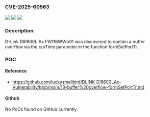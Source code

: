 ### [CVE-2025-60563](https://cve.mitre.org/cgi-bin/cvename.cgi?name=CVE-2025-60563)
![](https://img.shields.io/static/v1?label=Product&message=n%2Fa&color=blue)
![](https://img.shields.io/static/v1?label=Version&message=n%2Fa%20&color=brightgreen)
![](https://img.shields.io/static/v1?label=Vulnerability&message=n%2Fa&color=brightgreen)

### Description

D-Link DIR600L Ax FW116WWb01 was discovered to contain a buffer overflow via the curTime parameter in the function formSetPortTr.

### POC

#### Reference
- https://github.com/luckysmallbird/DLINK-DIR600LAx-Vulnerability/blob/main/18-buffer%20overflow-formSetPortTr.md

#### Github
No PoCs found on GitHub currently.

